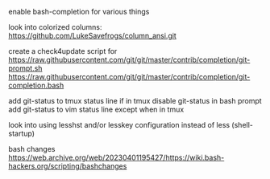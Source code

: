 enable bash-completion for various things

look into colorized columns:
  https://github.com/LukeSavefrogs/column_ansi.git

create a check4update script for
  https://raw.githubusercontent.com/git/git/master/contrib/completion/git-prompt.sh
  https://raw.githubusercontent.com/git/git/master/contrib/completion/git-completion.bash

add git-status to tmux status line
  if in tmux disable git-status in bash prompt
  add git-status to vim status line except when in tmux

look into using lesshst and/or lesskey configuration instead of less (shell-startup)

bash changes
  https://web.archive.org/web/20230401195427/https://wiki.bash-hackers.org/scripting/bashchanges
